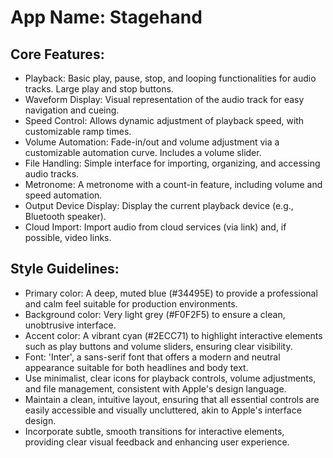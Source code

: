 # **App Name**: Stagehand

## Core Features:

- Playback: Basic play, pause, stop, and looping functionalities for audio tracks. Large play and stop buttons.
- Waveform Display: Visual representation of the audio track for easy navigation and cueing.
- Speed Control: Allows dynamic adjustment of playback speed, with customizable ramp times.
- Volume Automation: Fade-in/out and volume adjustment via a customizable automation curve. Includes a volume slider.
- File Handling: Simple interface for importing, organizing, and accessing audio tracks.
- Metronome: A metronome with a count-in feature, including volume and speed automation.
- Output Device Display: Display the current playback device (e.g., Bluetooth speaker).
- Cloud Import: Import audio from cloud services (via link) and, if possible, video links.

## Style Guidelines:

- Primary color: A deep, muted blue (#34495E) to provide a professional and calm feel suitable for production environments.
- Background color: Very light grey (#F0F2F5) to ensure a clean, unobtrusive interface.
- Accent color: A vibrant cyan (#2ECC71) to highlight interactive elements such as play buttons and volume sliders, ensuring clear visibility.
- Font: 'Inter', a sans-serif font that offers a modern and neutral appearance suitable for both headlines and body text.
- Use minimalist, clear icons for playback controls, volume adjustments, and file management, consistent with Apple's design language.
- Maintain a clean, intuitive layout, ensuring that all essential controls are easily accessible and visually uncluttered, akin to Apple's interface design.
- Incorporate subtle, smooth transitions for interactive elements, providing clear visual feedback and enhancing user experience.